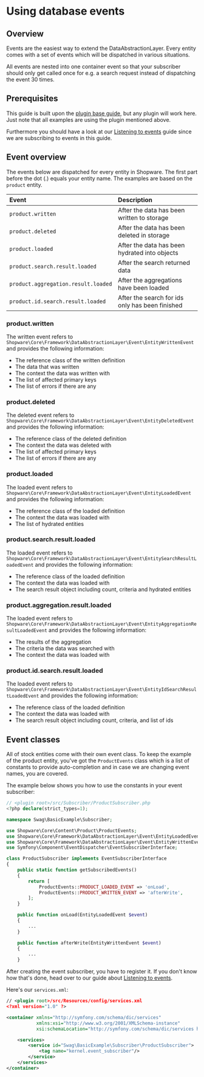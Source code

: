 # Using database events

## Overview

Events are the easiest way to extend the DataAbstractionLayer. Every entity comes with a set of events which will be dispatched in various situations.

All events are nested into one container event so that your subscriber should only get called once for e.g. a search request instead of dispatching the event 30 times.

## Prerequisites

This guide is built upon the [plugin base guide](../../plugin-base-guide.md), but any plugin will work here. Just note that all examples are using the plugin mentioned above.

Furthermore you should have a look at our [Listening to events](../../plugin-fundamentals/listening-to-events.md) guide since we are subscribing to events in this guide.

## Event overview

The events below are dispatched for every entity in Shopware. The first part before the dot \(.\) equals your entity name. The examples are based on the `product` entity.

| Event | Description |
| :--- | :--- |
| `product.written` | After the data has been written to storage |
| `product.deleted` | After the data has been deleted in storage |
| `product.loaded` | After the data has been hydrated into objects |
| `product.search.result.loaded` | After the search returned data |
| `product.aggregation.result.loaded` | After the aggregations have been loaded |
| `product.id.search.result.loaded` | After the search for ids only has been finished |

### product.written

The written event refers to `Shopware\Core\Framework\DataAbstractionLayer\Event\EntityWrittenEvent` and provides the following information:

* The reference class of the written definition
* The data that was written
* The context the data was written with
* The list of affected primary keys
* The list of errors if there are any

### product.deleted

The deleted event refers to `Shopware\Core\Framework\DataAbstractionLayer\Event\EntityDeletedEvent` and provides the following information:

* The reference class of the deleted definition
* The context the data was deleted with
* The list of affected primary keys
* The list of errors if there are any

### product.loaded

The loaded event refers to `Shopware\Core\Framework\DataAbstractionLayer\Event\EntityLoadedEvent` and provides the following information:

* The reference class of the loaded definition
* The context the data was loaded with
* The list of hydrated entities

### product.search.result.loaded

The loaded event refers to `Shopware\Core\Framework\DataAbstractionLayer\Event\EntitySearchResultLoadedEvent` and provides the following information:

* The reference class of the loaded definition
* The context the data was loaded with
* The search result object including count, criteria and hydrated entities

### product.aggregation.result.loaded

The loaded event refers to `Shopware\Core\Framework\DataAbstractionLayer\Event\EntityAggregationResultLoadedEvent` and provides the following information:

* The results of the aggregation
* The criteria the data was searched with
* The context the data was loaded with

### product.id.search.result.loaded

The loaded event refers to `Shopware\Core\Framework\DataAbstractionLayer\Event\EntityIdSearchResultLoadedEvent` and provides the following information:

* The reference class of the loaded definition
* The context the data was loaded with
* The search result object including count, criteria, and list of ids

## Event classes

All of stock entities come with their own event class. To keep the example of the product entity, you've got the `ProductEvents` class which is a list of constants to provide auto-completion and in case we are changing event names, you are covered.

The example below shows you how to use the constants in your event subscriber:

```php
// <plugin root>/src/Subscriber/ProductSubscriber.php
<?php declare(strict_types=1);

namespace Swag\BasicExample\Subscriber;

use Shopware\Core\Content\Product\ProductEvents;
use Shopware\Core\Framework\DataAbstractionLayer\Event\EntityLoadedEvent;
use Shopware\Core\Framework\DataAbstractionLayer\Event\EntityWrittenEvent;
use Symfony\Component\EventDispatcher\EventSubscriberInterface;

class ProductSubscriber implements EventSubscriberInterface
{
    public static function getSubscribedEvents()
    {
        return [
            ProductEvents::PRODUCT_LOADED_EVENT => 'onLoad',
            ProductEvents::PRODUCT_WRITTEN_EVENT => 'afterWrite',
        ];
    }

    public function onLoad(EntityLoadedEvent $event)
    {
        ...
    }

    public function afterWrite(EntityWrittenEvent $event)
    {
        ...
    }
```

After creating the event subscriber, you have to register it. If you don't know how that's done, head over to our guide about [Listening to events](../../plugin-fundamentals/listening-to-events.md).

Here's our `services.xml`:

```xml
// <plugin root>/src/Resources/config/services.xml
<?xml version="1.0" ?>

<container xmlns="http://symfony.com/schema/dic/services"
           xmlns:xsi="http://www.w3.org/2001/XMLSchema-instance"
           xsi:schemaLocation="http://symfony.com/schema/dic/services http://symfony.com/schema/dic/services/services-1.0.xsd">

    <services>
        <service id="Swag\BasicExample\Subscriber\ProductSubscriber">
            <tag name="kernel.event_subscriber"/>
        </service>
    </services>
</container>
```
